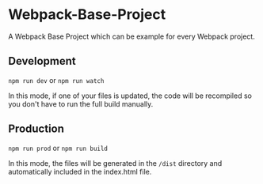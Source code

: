 # Webpack-Base-Project
A Webpack Base Project which can be example for every Webpack project.

## Development

`npm run dev`
or
`npm run watch`

In this mode, if one of your files is updated, the code will be recompiled so you don't have to run the full build manually.

## Production

`npm run prod`
or
`npm run build`

In this mode, the files will be generated in the `/dist` directory and automatically included in the index.html file.
